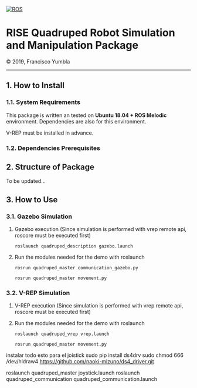[![ROS](http://www.ros.org/wp-content/uploads/2013/10/rosorg-logo1.png)](http://www.ros.org/)

<h1 style="border:none"> RISE Quadruped Robot Simulation and Manipulation Package </h1>
&copy; 2019, Francisco Yumbla

<hr>

## 1. How to Install

### 1.1. System Requirements

This package is written an tested on **Ubuntu 18.04 + ROS Melodic** environment. Dependencies are also for this environment.

V-REP must be installed in advance.

### 1.2. Dependencies Prerequisites

<!-- There are a number of dependencies in this package, since the ABB robot is operated by ROS-Industrial package. Please install all the packages listed below in your Ubuntu PC, in the given order. These packages can be installed by `apt` package manager.

* ros-kinetic-rosserial-arduino
* ros-kinetic-rosserial

Dont forget to clone 

'git clone https://github.com/ros-drivers/rosserial.git'

Now,Extract the metapackage `Quadruped_Foots` into `${ros_workspace}/src`. `catkin_make` your workspace. -->


## 2. Structure of Package

To be updated...


## 3. How to Use

### 3.1. Gazebo Simulation

1. Gazebo execution (Since simulation is performed with vrep remote api, roscore must be executed first)
   ```
   roslaunch quadruped_description gazebo.launch
   ```

2. Run the modules needed for the demo with roslaunch
   ```
   rosrun quadruped_master communication_gazebo.py 
   ```
    ```
   rosrun quadruped_master movement.py
   ```


### 3.2. V-REP Simulation

1. V-REP execution (Since simulation is performed with vrep remote api, roscore must be executed first)

2. Run the modules needed for the demo with roslaunch
   ```
   roslaunch quadruped_vrep vrep.launch
   ```
    ```
   rosrun quadruped_master movement.py
   ```


<!-- ### 3.2. Sensors

You can use the connect to the  controller. Type `rosrun rosserial_python serial_node.py _port:=/dev/ttyACM1` in the terminal, and you will get a correct port `/dev/ttyACM1`.
You can type ` rosrun foot_pressure_sensor sub_pressure.py` in the terminal. Please be careful when using the program.
this create a topic

* `/Foots_Touch`: move to designated pose 
* `/bolean_foots`: move to designated pose, in straight path. -->


instalar todo esto para el joistick
sudo pip install ds4drv
sudo chmod 666 /dev/hidraw4
https://github.com/naoki-mizuno/ds4_driver.git


roslaunch quadruped_master joystick.launch
roslaunch quadruped_communication quadruped_communication.launch


